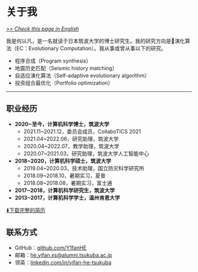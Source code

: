 # 关于我

[*>> Check this page in English*](/aboutme/)

我是何以凡，是一名就读于日本筑波大学的博士研究生。我的研究方向是🧬演化算法（EC：Evolutionary Computation）。我从事或曾从事以下的研究。

- 程序合成（Program synthesis）
- 地震历史匹配（Seismic history matching）
- 自适应演化算法（Self-adaptive evolutionary algorithm）
- 投资组合最优化（Portfolio optimization）

---

## 职业经历

- **2020~至今，计算机科学博士，筑波大学**
  - 2021.11~2021.12，委员会成员，CollaboTICS 2021
  - 2021.04~2022.06，研究助理，筑波大学
  - 2020.04~2022.07，教学助理，筑波大学
  - 2020.07~2021.03，研究助理，筑波大学人工智能中心
- **2018~2020，计算机科学硕士，筑波大学**
  - 2019.04~2020.03，技术助理，国立防灾科学研究所
  - 2018.09~2018.10，暑期实习，夏普
  - 2018.08~2018.08，暑期实习，富士通
- **2017~2018，计算机科学研究生，筑波大学**
- **2013~2017，计算机科学学士，温州肯恩大学**

<a href="yifan.2022.09.cn.pdf" target="_blank">⬇️下载完整的简历</a>

## 联系方式

- GitHub：<a href="https://github.com/Y1fanHE" target="_blank">github.com/Y1fanHE</a>
- 邮箱：<a href="mailto:he.yifan.xs@alumni.tsukuba.ac.jp" target="_blank">he.yifan.xs@alumni.tsukuba.ac.jp</a>
- 领英：<a href="https://www.linkedin.com/in/yifan-he-tsukuba" target="_blank">linkedin.com/in/yifan-he-tsukuba</a>
